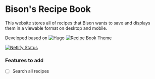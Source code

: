 # Bison's Recipe Book

This website stores all of recipes that Bison wants to save and displays them in a viewable format on desktop and mobile.

Developed based on ![Hugo](https://gohugo.io/) ![Recipe Book Theme](https://github.com/rametta/recipe-book)

[![Netlify Status](https://api.netlify.com/api/v1/badges/98466ce3-0685-49b9-bedc-23d5acf4ce7f/deploy-status)](https://app.netlify.com/sites/recipesbook/deploys)

### Features to add

- [ ] Search all recipes